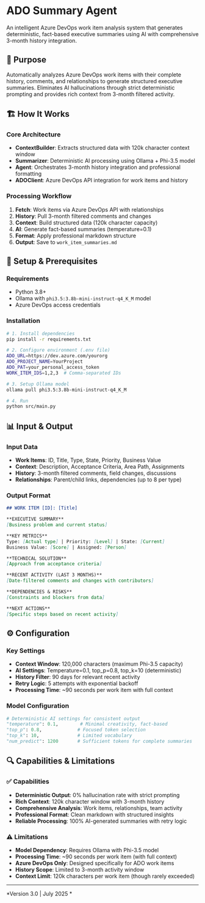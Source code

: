 # ADO Summary Agent

An intelligent Azure DevOps work item analysis system that generates deterministic, fact-based executive summaries using AI with comprehensive 3-month history integration.

## 🎯 Purpose

Automatically analyzes Azure DevOps work items with their complete history, comments, and relationships to generate structured executive summaries. Eliminates AI hallucinations through strict deterministic prompting and provides rich context from 3-month filtered activity.

## 🏗️ How It Works

### Core Architecture
- **ContextBuilder**: Extracts structured data with 120k character context window
- **Summarizer**: Deterministic AI processing using Ollama + Phi-3.5 model  
- **Agent**: Orchestrates 3-month history integration and professional formatting
- **ADOClient**: Azure DevOps API integration for work items and history

### Processing Workflow
1. **Fetch**: Work items via Azure DevOps API with relationships
2. **History**: Pull 3-month filtered comments and changes
3. **Context**: Build structured data (120k character capacity)
4. **AI**: Generate fact-based summaries (temperature=0.1)
5. **Format**: Apply professional markdown structure
6. **Output**: Save to `work_item_summaries.md`

## 🚀 Setup & Prerequisites

### Requirements
- Python 3.8+
- Ollama with `phi3.5:3.8b-mini-instruct-q4_K_M` model
- Azure DevOps access credentials

### Installation
```bash
# 1. Install dependencies
pip install -r requirements.txt

# 2. Configure environment (.env file)
ADO_URL=https://dev.azure.com/yourorg
ADO_PROJECT_NAME=YourProject  
ADO_PAT=your_personal_access_token
WORK_ITEM_IDS=1,2,3  # Comma-separated IDs

# 3. Setup Ollama model
ollama pull phi3.5:3.8b-mini-instruct-q4_K_M

# 4. Run
python src/main.py
```

## 📊 Input & Output

### Input Data
- **Work Items**: ID, Title, Type, State, Priority, Business Value
- **Context**: Description, Acceptance Criteria, Area Path, Assignments
- **History**: 3-month filtered comments, field changes, discussions
- **Relationships**: Parent/child links, dependencies (up to 8 per type)

### Output Format
```markdown
## WORK ITEM [ID]: [Title]

**EXECUTIVE SUMMARY**
[Business problem and current status]

**KEY METRICS**  
Type: [Actual type] | Priority: [Level] | State: [Current]
Business Value: [Score] | Assigned: [Person]

**TECHNICAL SOLUTION**
[Approach from acceptance criteria]

**RECENT ACTIVITY (LAST 3 MONTHS)**
[Date-filtered comments and changes with contributors]

**DEPENDENCIES & RISKS** 
[Constraints and blockers from data]

**NEXT ACTIONS**
[Specific steps based on recent activity]
```

## ⚙️ Configuration

### Key Settings
- **Context Window**: 120,000 characters (maximum Phi-3.5 capacity)
- **AI Settings**: Temperature=0.1, top_p=0.8, top_k=10 (deterministic)
- **History Filter**: 90 days for relevant recent activity
- **Retry Logic**: 5 attempts with exponential backoff
- **Processing Time**: ~90 seconds per work item with full context

### Model Configuration
```python
# Deterministic AI settings for consistent output
"temperature": 0.1,        # Minimal creativity, fact-based
"top_p": 0.8,             # Focused token selection  
"top_k": 10,              # Limited vocabulary
"num_predict": 1200       # Sufficient tokens for complete summaries
```

## 🔍 Capabilities & Limitations

### ✅ Capabilities
- **Deterministic Output**: 0% hallucination rate with strict prompting
- **Rich Context**: 120k character window with 3-month history
- **Comprehensive Analysis**: Work items, relationships, team activity
- **Professional Format**: Clean markdown with structured insights
- **Reliable Processing**: 100% AI-generated summaries with retry logic

### ⚠️ Limitations
- **Model Dependency**: Requires Ollama with Phi-3.5 model
- **Processing Time**: ~90 seconds per work item (with full context)
- **Azure DevOps Only**: Designed specifically for ADO work items
- **History Scope**: Limited to 3-month activity window
- **Context Limit**: 120k characters per work item (though rarely exceeded)

---

*Version 3.0 | July 2025 *